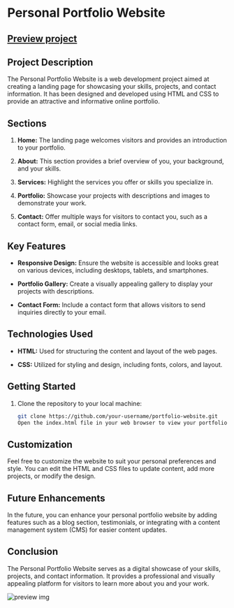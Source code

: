 # Personal Portfolio Website

## [Preview project](https://wixdenportfolio.vercel.app)

## Project Description

The Personal Portfolio Website is a web development project aimed at creating a landing page for showcasing your skills, projects, and contact information. It has been designed and developed using HTML and CSS to provide an attractive and informative online portfolio.

## Sections

1. **Home:** The landing page welcomes visitors and provides an introduction to your portfolio.

2. **About:** This section provides a brief overview of you, your background, and your skills.

3. **Services:** Highlight the services you offer or skills you specialize in.

4. **Portfolio:** Showcase your projects with descriptions and images to demonstrate your work.

5. **Contact:** Offer multiple ways for visitors to contact you, such as a contact form, email, or social media links.

## Key Features

- **Responsive Design:** Ensure the website is accessible and looks great on various devices, including desktops, tablets, and smartphones.

- **Portfolio Gallery:** Create a visually appealing gallery to display your projects with descriptions.

- **Contact Form:** Include a contact form that allows visitors to send inquiries directly to your email.

## Technologies Used

- **HTML:** Used for structuring the content and layout of the web pages.

- **CSS:** Utilized for styling and design, including fonts, colors, and layout.

## Getting Started

1. Clone the repository to your local machine:

   ```bash
   git clone https://github.com/your-username/portfolio-website.git
   Open the index.html file in your web browser to view your portfolio.

## Customization

Feel free to customize the website to suit your personal preferences and style. You can edit the HTML and CSS files to update content, add more projects, or modify the design.

## Future Enhancements

In the future, you can enhance your personal portfolio website by adding features such as a blog section, testimonials, or integrating with a content management system (CMS) for easier content updates.

## Conclusion

The Personal Portfolio Website serves as a digital showcase of your skills, projects, and contact information. It provides a professional and visually appealing platform for visitors to learn more about you and your work.

![preview img](/preview.png)